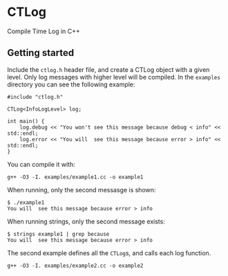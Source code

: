 # CTLog
Compile Time Log in C++

## Getting started
Include the `ctlog.h` header file, and create a CTLog object with a given level.
Only log messages with higher level will be compiled.
In the `examples` directory you can see the following example:
```
#include "ctlog.h"

CTLog<InfoLogLevel> log;

int main() {
	log.debug << "You won't see this message because debug < info" << std::endl;
	log.error << "You will  see this message because error > info" << std::endl;
}
```

You can compile it with:
```
g++ -O3 -I. examples/example1.cc -o example1
```

When running, only the second messasge is shown:
```
$ ./example1
You will  see this message because error > info
```

When running strings, only the second message exists:
```
$ strings example1 | grep because
You will  see this message because error > info
```


The second example defines all the `CTLog`s, and calls each log function.
```
g++ -O3 -I. examples/example2.cc -o example2
```
